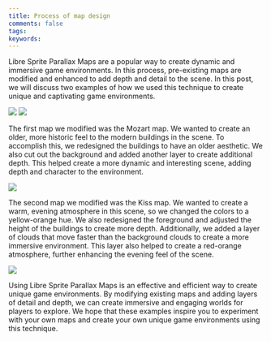 ```yaml
---
title: Process of map design
comments: false
tags:
keywords:
---
```

Libre Sprite Parallax Maps are a popular way to create dynamic and immersive game environments. In this process, pre-existing maps are modified and enhanced to add depth and detail to the scene. In this post, we will discuss two examples of how we used this technique to create unique and captivating game environments.

![](Pasted%20image%2020230504200047.webp)            ![](Pasted%20image%2020230504200412.webp)

The first map we modified was the Mozart map. We wanted to create an older, more historic feel to the modern buildings in the scene. To accomplish this, we redesigned the buildings to have an older aesthetic. We also cut out the background and added another layer to create additional depth. This helped create a more dynamic and interesting scene, adding depth and character to the environment.

![](Pasted%20image%2020230504195455.webp)

The second map we modified was the Kiss map. We wanted to create a warm, evening atmosphere in this scene, so we changed the colors to a yellow-orange hue. We also redesigned the foreground and adjusted the height of the buildings to create more depth. Additionally, we added a layer of clouds that move faster than the background clouds to create a more immersive environment. This layer also helped to create a red-orange atmosphere, further enhancing the evening feel of the scene.

![](Pasted%20image%2020230504193258.webp)

Using Libre Sprite Parallax Maps is an effective and efficient way to create unique game environments. By modifying existing maps and adding layers of detail and depth, we can create immersive and engaging worlds for players to explore. We hope that these examples inspire you to experiment with your own maps and create your own unique game environments using this technique.
